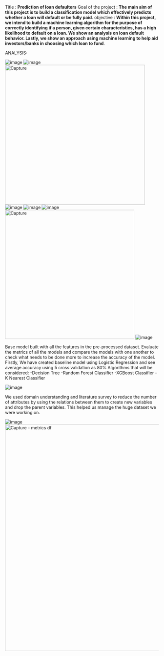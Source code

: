Title : **Prediction of loan defaulters**
Goal of the project : **The main aim of this project is to build a classification model which effectively predicts whether a loan will default or be fully paid**.
objective : **Within this project, we intend to build a machine learning algorithm for the purpose of correctly identifying if a person, given certain characteristics, has a high likelihood to default on a loan. We show an analysis on loan default behavior. Lastly, we show an approach using machine learning to help aid investors/banks in choosing which loan to fund**.

ANALYSIS:

![image](https://user-images.githubusercontent.com/111660368/186121856-1c721524-7001-401e-901f-9e96494094a2.png)
![image](https://user-images.githubusercontent.com/111660368/186121943-7f5340e4-31bb-4029-b866-e66352cf0f4e.png)
<img width="458" alt="Capture" src="https://user-images.githubusercontent.com/111660368/186122235-b91c0113-ee4d-420f-a0b9-173ea2d674a7.PNG">
![image](https://user-images.githubusercontent.com/111660368/186122408-1f717270-6138-49f5-a8b3-634ded57c909.png)
![image](https://user-images.githubusercontent.com/111660368/186122447-8389e3e6-d03d-4a46-8652-3b6b67e5be9d.png)
![image](https://user-images.githubusercontent.com/111660368/186122604-19fb674b-978a-4d6e-ae7a-1c5191235f6f.png)
<img width="423" alt="Capture" src="https://user-images.githubusercontent.com/111660368/186122943-f601eed0-6b76-4c62-8407-da1e5f2b2cb2.PNG">
![image](https://user-images.githubusercontent.com/111660368/186123178-539aaecb-3b36-4464-9820-791a11a34936.png)

Base model built with all the features in the pre-processed dataset.
Evaluate the metrics of all the models and compare the models with one another to check what needs to be done more to increase the accuracy of the model.
Firstly, We have created baseline model using Logistic Regression and see average accuracy using 5 cross validation as 80% 
Algorithms that will be considered:
-Decision Tree
-Random Forest Classifier
-XGBoost Classifier
-K Nearest Classifier

![image](https://user-images.githubusercontent.com/111660368/186123796-93f33295-2555-492d-84ae-c77566bb0094.png)

We used domain understanding and literature survey to reduce the number of attributes by using the relations between them to create new variables and drop the parent variables. This helped us manage the huge dataset we were working on.

![image](https://user-images.githubusercontent.com/111660368/186124153-554ac8e0-b344-4bde-b904-25abc7ce6bcc.png)
<img width="742" alt="Capture - metrics df" src="https://user-images.githubusercontent.com/111660368/186126328-2fef57cd-8cc6-4c5d-9cfb-c6cb568f98fc.PNG">


